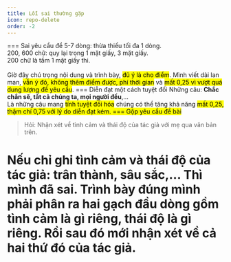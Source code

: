 ```yaml
---
title: Lỗi sai thường gặp
icon: repo-delete
order: -2
---
```

=== Sai yêu cầu đề
5-7 dòng: thừa thiếu tối đa 1 dòng.<br>
200, 600 chữ: quy lại trong 1 mặt giấy, 3 mặt giấy.<br>
200 chữ là tầm 1 mặt giấy thi.<br><br>
Giờ đây chú trọng nội dung và trình bày, <mark>đủ ý là cho điểm</mark>.
Mình viết dài lan man, <mark>vẫn ý đó, không thêm điểm được, phí thời gian</mark> và <mark>mất 0,25 vì vượt quá dung lượng đề yêu cầu</mark>.
=== Diễn đạt một cách tuyệt đối
Những câu: **Chắc chắn sẽ, tất cả chúng ta, mọi người đều**,...<br>
Là những câu mang <mark>tính tuyệt đối hóa</mark> chúng có thể tăng khả năng <mark>mất 0,25, thậm chí 0,75 với lý do diễn đạt kém<mark>.
=== Gộp yêu cầu đề bài
>Hỏi: Nhận xét về tình cảm và thái độ của tác giả với mẹ qua văn bản trên.<br>

Nếu chỉ ghi tình cảm và thái độ của tác giả: trân thành, sâu sắc,… Thì mình đã sai. Trình bày đúng mình phải phân ra hai gạch đầu dòng gồm tình cảm là gì riêng, thái độ là gì riêng. Rồi sau đó mới nhận xét về cả hai thứ đó của tác giả.
===